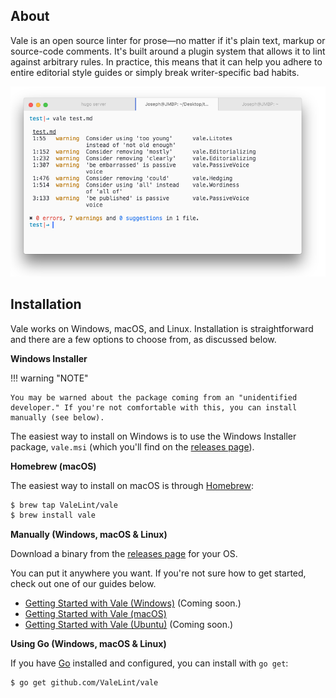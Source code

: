 ## About

Vale is an open source linter for prose—no matter if it's plain text, markup or source-code comments. It's built around a plugin system that allows it to lint against arbitrary rules. In practice, this means that it can help you adhere to entire editorial style guides or simply break writer-specific bad habits.

![Vale Screenshot](img/vale-demo.png)

## Installation

Vale works on Windows, macOS, and Linux. Installation is straightforward and there are a few options to choose from, as discussed below.

**Windows Installer**

!!! warning "NOTE"

    You may be warned about the package coming from an "unidentified developer." If you're not comfortable with this, you can install manually (see below).

The easiest way to install on Windows is to use the Windows Installer package, `vale.msi` (which you'll find on the [releases page](https://github.com/ValeLint/vale/releases)).


**Homebrew (macOS)**

The easiest way to install on macOS is through [Homebrew](https://brew.sh/):

```bash
$ brew tap ValeLint/vale
$ brew install vale
```

**Manually (Windows, macOS & Linux)**

Download a binary from the [releases page](https://github.com/ValeLint/vale/releases) for your OS.

You can put it anywhere you want. If you're not sure how to get started, check out one of our guides below.

- [Getting Started with Vale (Windows)](#) (Coming soon.)
- [Getting Started with Vale (macOS)](https://jdkato.github.io/2017/02/26/getting-started-with-vale-mac.html)
- [Getting Started with Vale (Ubuntu)](#) (Coming soon.)

**Using Go (Windows, macOS & Linux)**

If you have [Go](https://golang.org/) installed and configured, you can install with `go get`:

```bash
$ go get github.com/ValeLint/vale
```
